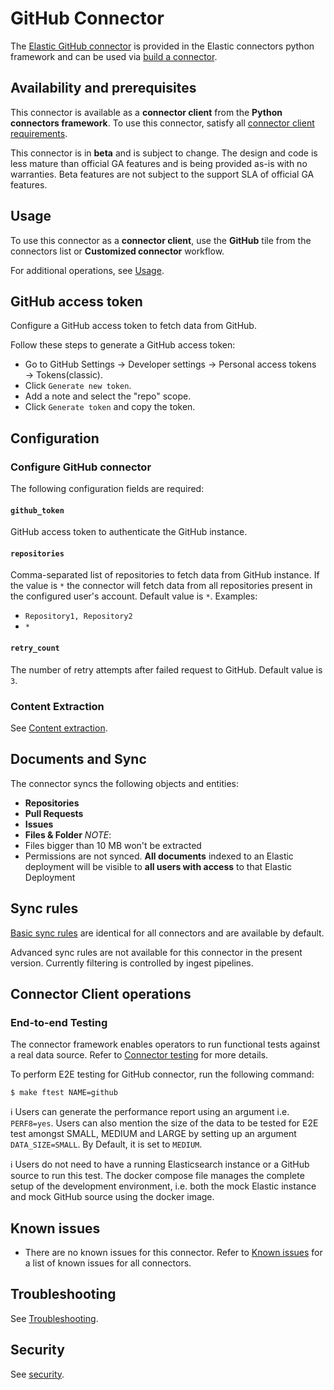 # GitHub Connector

The [Elastic GitHub connector](../connectors/sources/github.py) is provided in the Elastic connectors python framework and can be used via [build a connector](https://www.elastic.co/guide/en/enterprise-search/current/build-connector.html).

## Availability and prerequisites

This connector is available as a **connector client** from the **Python connectors framework**. To use this connector, satisfy all [connector client requirements](https://www.elastic.co/guide/en/enterprise-search/master/build-connector.html).

This connector is in **beta** and is subject to change. The design and code is less mature than official GA features and is being provided as-is with no warranties. Beta features are not subject to the support SLA of official GA features.

## Usage

To use this connector as a **connector client**, use the **GitHub** tile from the connectors list or **Customized connector** workflow.

For additional operations, see [Usage](https://www.elastic.co/guide/en/enterprise-search/master/connectors-usage.html).

## GitHub  access token

Configure a GitHub  access token to fetch data from GitHub. 

Follow these steps to generate a GitHub  access token:
 - Go to GitHub Settings → Developer settings → Personal access tokens → Tokens(classic).
 - Click `Generate new token`.
 - Add a note and select the "repo" scope.
 - Click `Generate token` and copy the token.

## Configuration

### Configure GitHub connector

The following configuration fields are required:

#### `github_token`

GitHub  access token to authenticate the GitHub instance.

#### `repositories`

Comma-separated list of repositories to fetch data from GitHub instance. If the value is `*` the connector will fetch data from all repositories present in the configured user's account. Default value is `*`. Examples:

- `Repository1, Repository2`
- `*`

#### `retry_count`

The number of retry attempts after failed request to GitHub. Default value is `3`.

### Content Extraction


See [Content extraction](https://www.elastic.co/guide/en/enterprise-search/current/connectors-content-extraction.html).

## Documents and Sync

The connector syncs the following objects and entities:
- **Repositories**
- **Pull Requests**
- **Issues**
- **Files & Folder**
*NOTE*:
- Files bigger than 10 MB won't be extracted
- Permissions are not synced. **All documents** indexed to an Elastic deployment will be visible to **all users with access** to that Elastic Deployment

## Sync rules

[Basic sync rules](https://www.elastic.co/guide/en/enterprise-search/current/sync-rules.html#sync-rules-basic) are identical for all connectors and are available by default.

Advanced sync rules are not available for this connector in the present version. Currently filtering is controlled by ingest pipelines.

## Connector Client operations

### End-to-end Testing

The connector framework enables operators to run functional tests against a real data source. Refer to [Connector testing](https://www.elastic.co/guide/en/enterprise-search/master/build-connector.html#build-connector-testing) for more details.

To perform E2E testing for GitHub connector, run the following command:

```shell
$ make ftest NAME=github
```

ℹ️ Users can generate the performance report using an argument i.e. `PERF8=yes`. Users can also mention the size of the data to be tested for E2E test amongst SMALL, MEDIUM and LARGE by setting up an argument `DATA_SIZE=SMALL`. By Default, it is set to `MEDIUM`.

ℹ️ Users do not need to have a running Elasticsearch instance or a GitHub source to run this test. The docker compose file manages the complete setup of the development environment, i.e. both the mock Elastic instance and mock GitHub source using the docker image.

## Known issues

- There are no known issues for this connector. Refer to [Known issues](https://www.elastic.co/guide/en/enterprise-search/master/connectors-known-issues.html) for a list of known issues for all connectors.

## Troubleshooting

See [Troubleshooting](https://www.elastic.co/guide/en/enterprise-search/master/connectors-troubleshooting.html).

## Security

See [security](https://www.elastic.co/guide/en/enterprise-search/master/connectors-security.html).
